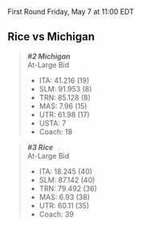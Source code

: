 First Round
Friday, May 7 at 11:00 EDT
## Rice vs Michigan

> ***#2 Michigan***  
> At-Large Bid  
> - ITA: 41.216 (19)  
> - SLM: 91.953 (8)  
> - TRN: 85.128 (8)  
> - MAS: 7.96 (15)  
> - UTR: 61.98 (17)  
> - USTA: 7  
> - Coach: 18  

> ***#3 Rice***  
> At-Large Bid  
> - ITA: 18.245 (40)  
> - SLM: 87.142 (40)  
> - TRN: 79.492 (36)  
> - MAS: 6.93 (38)  
> - UTR: 60.11 (35)  
> - Coach: 39  